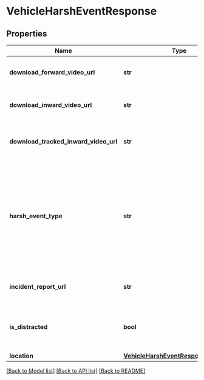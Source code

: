 # VehicleHarshEventResponse

## Properties
Name | Type | Description | Notes
------------ | ------------- | ------------- | -------------
**download_forward_video_url** | **str** | URL for downloading the forward facing video | [optional] 
**download_inward_video_url** | **str** | URL for downloading the inward facing video | [optional] 
**download_tracked_inward_video_url** | **str** | URL for downloading the tracked inward facing video | [optional] 
**harsh_event_type** | **str** | Type of the harsh event. One of: [Crash, Harsh Acceleration, Harsh Braking, Harsh Turn, ROP Engine, ROP Brake, YC Engine, YC Brake, Harsh Event] | 
**incident_report_url** | **str** | URL of the associated incident report page | 
**is_distracted** | **bool** | Whether the driver was deemed distracted during this harsh event | [optional] 
**location** | [**VehicleHarshEventResponseLocation**](VehicleHarshEventResponseLocation.md) |  | [optional] 

[[Back to Model list]](../README.md#documentation-for-models) [[Back to API list]](../README.md#documentation-for-api-endpoints) [[Back to README]](../README.md)


